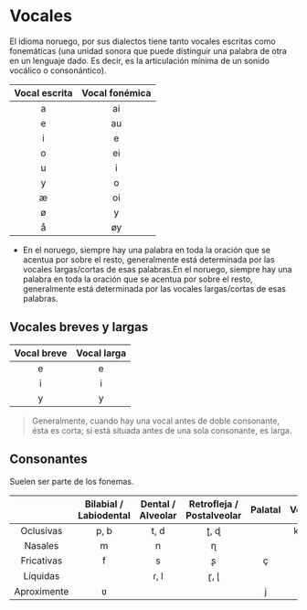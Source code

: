 # Vocales

El idioma noruego, por sus dialectos tiene tanto vocales escritas como fonemáticas (una unidad sonora que puede distinguir una palabra de otra en un lenguaje dado. Es decir, es la articulación mínima de un sonido vocálico o consonántico).

| Vocal escrita | Vocal fonémica |
| :---: | :---: |
| a | ai |
| e | au |
| i | e |
| o | ei |
| u | i |
| y | o |
| æ | oi |
| ø | y |
| å | øy |


- En el noruego, siempre hay una palabra en toda la oración que se acentua por sobre el resto, generalmente está determinada por las vocales largas/cortas de esas palabras.En el noruego, siempre hay una palabra en toda la oración que se acentua por sobre el resto,
generalmente está determinada por las vocales largas/cortas de esas palabras.

## Vocales breves y largas

| Vocal breve | Vocal larga |
| :---: | :---: |
| e | e |
| i | i |
| y | y |

> Generalmente, cuando hay una vocal antes de doble consonante, ésta es corta; si está situada antes de una sola consonante, es larga.

## Consonantes

Suelen ser parte de los fonemas.

| | Bilabial / Labiodental | Dental / Alveolar | Retrofleja / Postalveolar | Palatal | Velar | Glotal |
| :---: | :---: | :---: | :---: | :---: | :---: | :---: |
| Oclusivas | p, b | t,  d | ʈ,  ɖ | | k, g | |
| Nasales | m | n | ɳ | | ŋ | |
| Fricativas | f | s | ʂ | ç | h | |
| Líquidas | | ɾ, l | ɽ,  ɭ | | |
| Aproximente | ʋ | | | j | |


